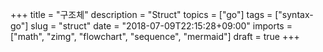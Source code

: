 +++
title = "구조체"
description = "Struct"
topics = ["go"]
tags = ["syntax-go"]
slug = "struct"
date = "2018-07-09T22:15:28+09:00"
imports = ["math", "zimg", "flowchart", "sequence", "mermaid"]
draft = true
+++

